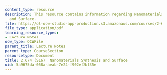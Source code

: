 ```yaml
---
content_type: resource
description: This resource contains information regarding Nanomaterials Synthesis
  and Surface.
file: https://ol-ocw-studio-app-production.s3.amazonaws.com/courses/2-674-micro-nano-engineering-laboratory-spring-2016/5a9675da058aaeab7e24f902ef2bf35e_MIT2_674S16_Lec7Nano.pdf
file_type: application/pdf
learning_resource_types:
- Lecture Notes
ocw_type: OCWFile
parent_title: Lecture Notes
parent_type: CourseSection
resourcetype: Document
title: 2.674 (S16)  Nanomaterials Synthesis and Surface
uid: 5a9675da-058a-aeab-7e24-f902ef2bf35e
---
```

